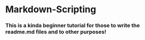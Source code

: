 # Markdown-Scripting
### This is a kinda beginner tutorial for those to write the  readme.md files and to other purposes!
